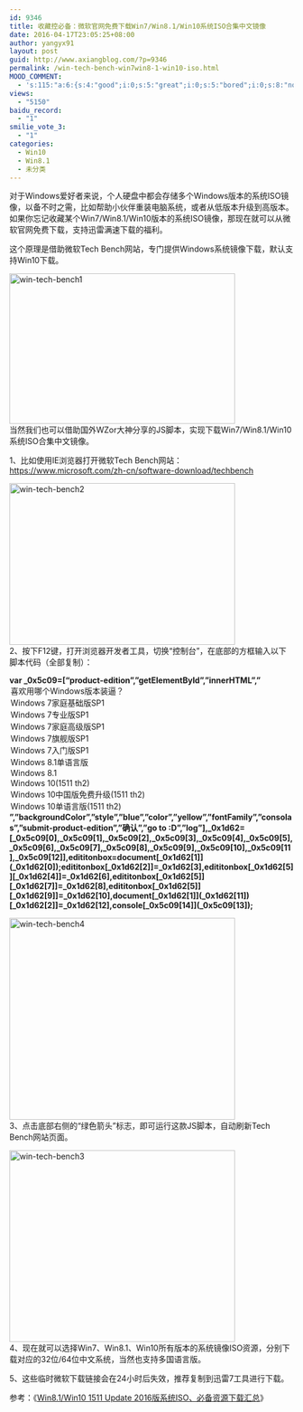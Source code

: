 ```yaml
---
id: 9346
title: 收藏控必备：微软官网免费下载Win7/Win8.1/Win10系统ISO合集中文镜像
date: 2016-04-17T23:05:25+08:00
author: yangyx91
layout: post
guid: http://www.axiangblog.com/?p=9346
permalink: /win-tech-bench-win7win8-1-win10-iso.html
MOOD_COMMENT:
  - 's:115:"a:6:{s:4:"good";i:0;s:5:"great";i:0;s:5:"bored";i:0;s:8:"nonsense";i:0;s:13:"notunderstand";i:0;s:7:"passing";i:0;}";'
views:
  - "5150"
baidu_record:
  - "1"
smilie_vote_3:
  - "1"
categories:
  - Win10
  - Win8.1
  - 未分类
---
```

对于Windows爱好者来说，个人硬盘中都会存储多个Windows版本的系统ISO镜像，以备不时之需，比如帮助小伙伴重装电脑系统，或者从低版本升级到高版本。如果你忘记收藏某个Win7/Win8.1/Win10版本的系统ISO镜像，那现在就可以从微软官网免费下载，支持迅雷满速下载的福利。

这个原理是借助微软Tech Bench网站，专门提供Windows系统镜像下载，默认支持Win10下载。

<a href="http://www.axiangblog.com/win-tech-bench-win7win8-1-win10-iso.html/win-tech-bench1" rel="attachment wp-att-9347" target="_blank"  rel="nofollow" ><img loading="lazy" class="aligncenter size-full wp-image-9347" src="http://www.axiangblog.com/wp-content/uploads/2016/04/win-tech-bench1.jpg" alt="win-tech-bench1" width="400" height="266" /></a>  
当然我们也可以借助国外WZor大神分享的JS脚本，实现下载Win7/Win8.1/Win10系统ISO合集中文镜像。

1、比如使用IE浏览器打开微软Tech Bench网站：<a href="https://www.microsoft.com/zh-cn/software-download/techbench" target="_blank" rel="nofollow" >https://www.microsoft.com/zh-cn/software-download/techbench</a>

<a href="http://www.axiangblog.com/win-tech-bench-win7win8-1-win10-iso.html/win-tech-bench2" rel="attachment wp-att-9348" target="_blank"  rel="nofollow" ><img loading="lazy" class="aligncenter size-full wp-image-9348" src="http://www.axiangblog.com/wp-content/uploads/2016/04/win-tech-bench2.jpg" alt="win-tech-bench2" width="400" height="286" /></a>  
2、按下F12键，打开浏览器开发者工具，切换“控制台”，在底部的方框输入以下脚本代码（全部复制）：

**var \_0x5c09=\[&#8220;product-edition&#8221;,&#8221;getElementById&#8221;,&#8221;innerHTML&#8221;,&#8221;<option value=&#8221; selected=&#8217;selected&#8217;>喜欢用哪个Windows版本装逼？</option><option value=&#8217;2&#8242;>Windows 7家庭基础版SP1 </option><option value=&#8217;4&#8242;>Windows 7专业版SP1 </option><option value=&#8217;6&#8242;>Windows 7家庭高级版SP1 </option><option value=&#8217;8&#8242;>Windows 7旗舰版SP1 </option><option value=&#8217;28&#8217;>Windows 7入门版SP1 </option><option value=&#8217;48&#8217;>Windows 8.1单语言版</option><option value=&#8217;52&#8217;>Windows 8.1</option><option value=&#8217;99&#8217;>Windows 10(1511 th2) </option><option value=&#8217;103&#8242;>Windows 10中国版免费升级(1511 th2)</option><option value=&#8217;106&#8242;>Windows 10单语言版(1511 th2) </option>&#8221;,&#8221;backgroundColor&#8221;,&#8221;style&#8221;,&#8221;blue&#8221;,&#8221;color&#8221;,&#8221;yellow&#8221;,&#8221;fontFamily&#8221;,&#8221;consolas&#8221;,&#8221;submit-product-edition&#8221;,&#8221;确认&#8221;,&#8221;go to :D&#8221;,&#8221;log&#8221;],\_0x1d62=\[\_0x5c09[0],\_0x5c09[1],\_0x5c09[2],\_0x5c09[3],\_0x5c09[4],\_0x5c09[5],\_0x5c09[6],\_0x5c09[7],\_0x5c09[8],\_0x5c09[9],\_0x5c09[10],\_0x5c09[11],\_0x5c09[12]],edititonbox=document[\_0x1d62[1]\](\_0x1d62\[0]);edititonbox[\_0x1d62[2]]=\_0x1d62[3],edititonbox[\_0x1d62[5]\]\[\_0x1d62[4\]]=\_0x1d62\[6],edititonbox[\_0x1d62[5]\]\[\_0x1d62[7\]]=\_0x1d62\[8],edititonbox[\_0x1d62[5]\]\[\_0x1d62[9\]]=\_0x1d62[10],document[\_0x1d62[1]\](\_0x1d62\[11])[\_0x1d62[2]]=\_0x1d62[12],console[\_0x5c09[14]\](\_0x5c09[13]);**

<a href="http://www.axiangblog.com/win-tech-bench-win7win8-1-win10-iso.html/win-tech-bench4" rel="attachment wp-att-9350" target="_blank"  rel="nofollow" ><img loading="lazy" class="aligncenter size-full wp-image-9350" src="http://www.axiangblog.com/wp-content/uploads/2016/04/win-tech-bench4.jpg" alt="win-tech-bench4" width="400" height="357" /></a>  
3、点击底部右侧的“绿色箭头”标志，即可运行这款JS脚本，自动刷新Tech Bench网站页面。

<a href="http://www.axiangblog.com/win-tech-bench-win7win8-1-win10-iso.html/win-tech-bench3" rel="attachment wp-att-9349" target="_blank"  rel="nofollow" ><img loading="lazy" class="aligncenter size-full wp-image-9349" src="http://www.axiangblog.com/wp-content/uploads/2016/04/win-tech-bench3.jpg" alt="win-tech-bench3" width="400" height="339" /></a>  
4、现在就可以选择Win7、Win8.1、Win10所有版本的系统镜像ISO资源，分别下载对应的32位/64位中文系统，当然也支持多国语言版。

5、这些临时微软下载链接会在24小时后失效，推荐复制到迅雷7工具进行下载。

参考：《<a href="http://www.axiangblog.com/win8-1-resource-summary.html" target="_blank"  rel="nofollow" >Win8.1/Win10 1511 Update 2016版系统ISO、必备资源下载汇总</a>》